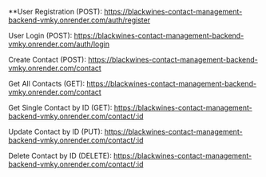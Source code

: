 **User Registration (POST):
https://blackwines-contact-management-backend-vmky.onrender.com/auth/register

User Login (POST):
https://blackwines-contact-management-backend-vmky.onrender.com/auth/login 

Create Contact (POST):
https://blackwines-contact-management-backend-vmky.onrender.com/contact

Get All Contacts (GET):
https://blackwines-contact-management-backend-vmky.onrender.com/contact

Get Single Contact by ID (GET):
https://blackwines-contact-management-backend-vmky.onrender.com/contact/:id

Update Contact by ID (PUT):
https://blackwines-contact-management-backend-vmky.onrender.com/contact/:id

Delete Contact by ID (DELETE):
https://blackwines-contact-management-backend-vmky.onrender.com/contact/:id
